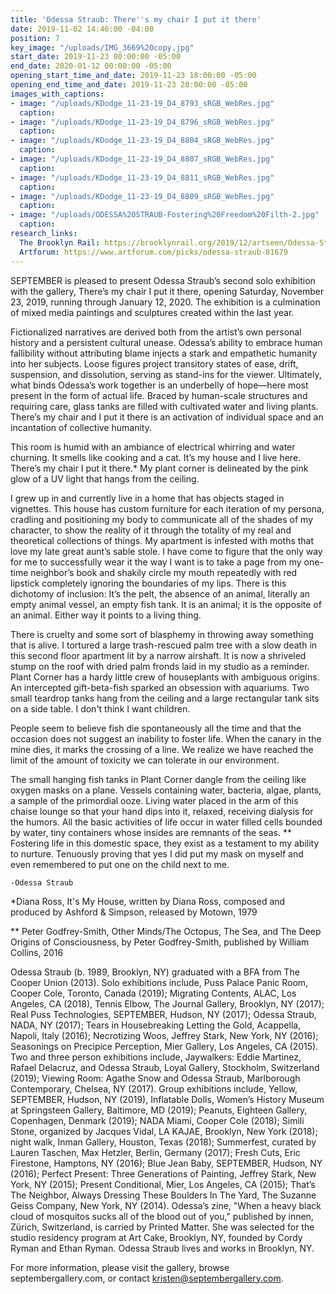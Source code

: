 ```yaml
---
title: 'Odessa Straub: There''s my chair I put it there'
date: 2019-11-02 14:46:00 -04:00
position: 7
key_image: "/uploads/IMG_3669%20copy.jpg"
start_date: 2019-11-23 00:00:00 -05:00
end_date: 2020-01-12 00:00:00 -05:00
opening_start_time_and_date: 2019-11-23 18:00:00 -05:00
opening_end_time_and_date: 2019-11-23 20:00:00 -05:00
images_with_captions:
- image: "/uploads/KDodge_11-23-19_D4_8793_sRGB_WebRes.jpg"
  caption: 
- image: "/uploads/KDodge_11-23-19_D4_8796_sRGB_WebRes.jpg"
  caption: 
- image: "/uploads/KDodge_11-23-19_D4_8804_sRGB_WebRes.jpg"
  caption: 
- image: "/uploads/KDodge_11-23-19_D4_8807_sRGB_WebRes.jpg"
  caption: 
- image: "/uploads/KDodge_11-23-19_D4_8811_sRGB_WebRes.jpg"
  caption: 
- image: "/uploads/KDodge_11-23-19_D4_8809_sRGB_WebRes.jpg"
  caption: 
- image: "/uploads/ODESSA%20STRAUB-Fostering%20Freedom%20Filth-2.jpg"
  caption: 
research_links:
  The Brooklyn Rail: https://brooklynrail.org/2019/12/artseen/Odessa-StraubTheres-my-chair-I-put-it-there
  Artforum: https://www.artforum.com/picks/odessa-straub-81679
---
```


SEPTEMBER is pleased to present Odessa Straub’s second solo exhibition with the gallery, There’s my chair I put it there, opening Saturday, November 23, 2019, running through January 12, 2020. The exhibition is a culmination of mixed media paintings and sculptures created within the last year. 

Fictionalized narratives are derived both from the artist’s own personal history and a persistent cultural unease. Odessa’s ability to embrace human fallibility without attributing blame injects a stark and empathetic humanity into her subjects. Loose figures project transitory states of ease, drift, suspension, and dissolution, serving as stand-ins for the viewer. Ultimately, what binds Odessa’s work together is an underbelly of hope—here most present in the form of actual life. Braced by human-scale structures and requiring care, glass tanks are filled with cultivated water and living plants. There’s my chair and I put it there is an activation of individual space and an incantation of collective humanity. 


This room is humid with an ambiance of electrical whirring and water churning. It smells like cooking and a cat. It’s my house and I live here. There’s my chair I put it there.* My plant corner is delineated by the pink glow of a UV light that hangs from the ceiling.
 
I grew up in and currently live in a home that has objects staged in vignettes. This house has custom furniture for each iteration of my persona, cradling and positioning my body to communicate all of the shades of my character, to show the reality of it through the totality of my real and theoretical collections of things. My apartment is infested with moths that love my late great aunt’s sable stole. I have come to figure that the only way for me to successfully wear it the way I want is to take a page from my one-time neighbor’s book and shakily circle my mouth repeatedly with red lipstick completely ignoring the boundaries of my lips. There is this dichotomy of inclusion: It’s the pelt, the absence of an animal, literally an empty animal vessel, an empty fish tank. It is an animal; it is the opposite of an animal. Either way it points to a living thing. 

There is cruelty and some sort of blasphemy in throwing away something that is alive. I tortured a large trash-rescued palm tree with a slow death in this second floor apartment lit by a narrow airshaft. It is now a shriveled stump on the roof with dried palm fronds laid in my studio as a reminder. Plant Corner has a hardy little crew of houseplants with ambiguous origins. An intercepted gift-beta-fish sparked an obsession with aquariums. Two small teardrop tanks hang from the ceiling and a large rectangular tank sits on a side table. I don't think I want children.

People seem to believe fish die spontaneously all the time and that the occasion does not suggest an inability to foster life. When the canary in the mine dies, it marks the crossing of a line. We realize we have reached the limit of the amount of toxicity we can tolerate in our environment.

The small hanging fish tanks in Plant Corner dangle from the ceiling like oxygen masks on a plane. Vessels containing water, bacteria, algae, plants, a sample of the primordial ooze. Living water placed in the arm of this chaise lounge so that your hand dips into it, relaxed, receiving dialysis for the humors. All the basic activities of life occur in water filled cells bounded by water, tiny containers whose insides are remnants of the seas. ** Fostering life in this domestic space, they exist as a testament to my ability to nurture. Tenuously proving that yes I did put my mask on myself and even remembered to put one on the child next to me.

	-Odessa Straub

*Diana Ross, It's My House, written by Diana Ross, composed and produced by Ashford & Simpson, released by Motown, 1979

** Peter Godfrey-Smith, Other Minds/The Octopus, The Sea, and The Deep Origins of Consciousness, by Peter Godfrey-Smith, published by William Collins, 2016


Odessa Straub (b. 1989, Brooklyn, NY) graduated with a BFA from The Cooper Union (2013). Solo exhibitions include, Puss Palace Panic Room, Cooper Cole, Toronto, Canada (2019); Migrating Contents, ALAC, Los Angeles, CA (2018), Tennis Elbow, The Journal Gallery, Brooklyn, NY (2017); Real Puss Technologies, SEPTEMBER, Hudson, NY (2017); Odessa Straub, NADA, NY (2017); Tears in Housebreaking Letting the Gold, Acappella, Napoli, Italy (2016); Necrotizing Woos, Jeffrey Stark, New York, NY (2016); Seasonings on Precipice Perception, Mier Gallery, Los Angeles, CA (2015). Two and three person exhibitions include, Jaywalkers: Eddie Martinez, Rafael Delacruz, and Odessa Straub, Loyal Gallery, Stockholm, Switzerland (2019); Viewing Room: Agathe Snow and Odessa Straub, Marlborough Contemporary, Chelsea, NY (2017). Group exhibitions include, Yellow, SEPTEMBER, Hudson, NY (2019), Inflatable Dolls, Women’s History Museum at Springsteen Gallery, Baltimore, MD (2019); Peanuts, Eighteen Gallery, Copenhagen, Denmark (2019); NADA Miami, Cooper Cole (2018); Simili Stone, organized by Jacques Vidal, LA KAJAE, Brooklyn, New York (2018); night walk, Inman Gallery, Houston, Texas (2018); Summerfest, curated by Lauren Taschen, Max Hetzler, Berlin, Germany (2017); Fresh Cuts, Eric Firestone, Hamptons, NY (2016); Blue Jean Baby, SEPTEMBER, Hudson, NY (2016); Perfect Present: Three Generations of Painting, Jeffrey Stark, New York, NY (2015); Present Conditional, Mier, Los Angeles, CA (2015); That’s The Neighbor, Always Dressing These Boulders In The Yard, The Suzanne Geiss Company, New York, NY (2014). Odessa’s zine, "When a heavy black cloud of mosquitos sucks all of the blood out of you," published by innen, Zürich, Switzerland, is carried by Printed Matter. She was selected for the studio residency program at Art Cake, Brooklyn, NY, founded by Cordy Ryman and Ethan Ryman. Odessa Straub lives and works in Brooklyn, NY.

For more information, please visit the gallery, browse septembergallery.com, or contact kristen@septembergallery.com. 